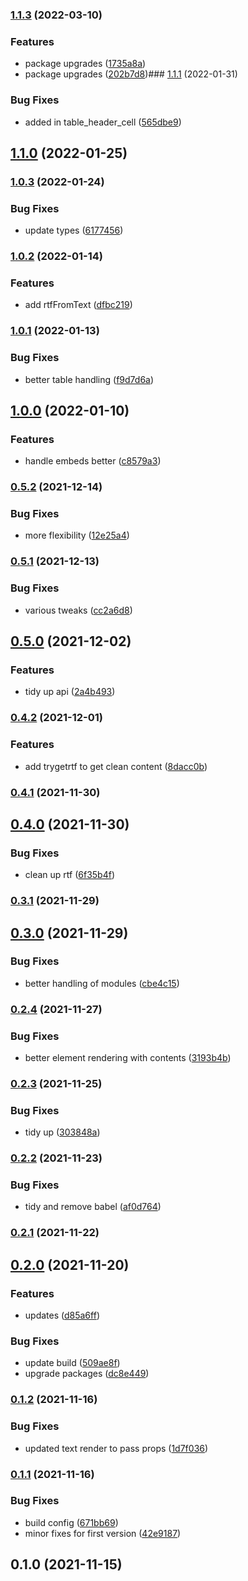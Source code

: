

### [1.1.3](https://github.com/bond-london/graphcms-rich-text/compare/v1.1.1...v1.1.3) (2022-03-10)


### Features

* package upgrades ([1735a8a](https://github.com/bond-london/graphcms-rich-text/commit/1735a8a330f3d30efc27fd0a8a2d7753b839a672))
* package upgrades ([202b7d8](https://github.com/bond-london/graphcms-rich-text/commit/202b7d8505dc0bcddbf0b9b32584e9932d60b392))### [1.1.1](https://github.com/bond-london/graphcms-rich-text/compare/v1.1.0...v1.1.1) (2022-01-31)


### Bug Fixes

* added in table_header_cell ([565dbe9](https://github.com/bond-london/graphcms-rich-text/commit/565dbe979134b737496488d9d698085a7455beb8))

## [1.1.0](https://github.com/bond-london/graphcms-rich-text/compare/v1.0.3...v1.1.0) (2022-01-25)

### [1.0.3](https://github.com/bond-london/graphcms-rich-text/compare/v1.0.2...v1.0.3) (2022-01-24)


### Bug Fixes

* update types ([6177456](https://github.com/bond-london/graphcms-rich-text/commit/6177456cf020250ecbd4ff3083ac49f6ab834049))

### [1.0.2](https://github.com/bond-london/graphcms-rich-text/compare/v1.0.1...v1.0.2) (2022-01-14)


### Features

* add rtfFromText ([dfbc219](https://github.com/bond-london/graphcms-rich-text/commit/dfbc2194d3c9ce9fe91be495f9e3f2d528f3709c))

### [1.0.1](https://github.com/bond-london/graphcms-rich-text/compare/v1.0.0...v1.0.1) (2022-01-13)


### Bug Fixes

* better table handling ([f9d7d6a](https://github.com/bond-london/graphcms-rich-text/commit/f9d7d6ae80029f872bd1444008eaa711bd428b5e))

## [1.0.0](https://github.com/bond-london/graphcms-rich-text/compare/v0.5.2...v1.0.0) (2022-01-10)


### Features

* handle embeds better ([c8579a3](https://github.com/bond-london/graphcms-rich-text/commit/c8579a3599e59a46060641e298f0fdacd7c27d27))

### [0.5.2](https://github.com/bond-london/graphcms-rich-text/compare/v0.5.1...v0.5.2) (2021-12-14)


### Bug Fixes

* more flexibility ([12e25a4](https://github.com/bond-london/graphcms-rich-text/commit/12e25a4069a9403db349d2e46736508f6f140c36))

### [0.5.1](https://github.com/bond-london/graphcms-rich-text/compare/v0.5.0...v0.5.1) (2021-12-13)


### Bug Fixes

* various tweaks ([cc2a6d8](https://github.com/bond-london/graphcms-rich-text/commit/cc2a6d886ae090e966bbe3a49933cfeb8fe6654e))

## [0.5.0](https://github.com/bond-london/graphcms-rich-text/compare/v0.4.2...v0.5.0) (2021-12-02)


### Features

* tidy up api ([2a4b493](https://github.com/bond-london/graphcms-rich-text/commit/2a4b493a3500466826b5c3a210542112e1a1e926))

### [0.4.2](https://github.com/bond-london/graphcms-rich-text/compare/v0.4.1...v0.4.2) (2021-12-01)


### Features

* add trygetrtf to get clean content ([8dacc0b](https://github.com/bond-london/graphcms-rich-text/commit/8dacc0b77720732de9e7254ee0bacad49e77afe7))

### [0.4.1](https://github.com/bond-london/graphcms-rich-text/compare/v0.4.0...v0.4.1) (2021-11-30)

## [0.4.0](https://github.com/bond-london/graphcms-rich-text/compare/v0.3.1...v0.4.0) (2021-11-30)


### Bug Fixes

* clean up rtf ([6f35b4f](https://github.com/bond-london/graphcms-rich-text/commit/6f35b4f7d4ac34d33a34a2e756b37056d5a4d97c))

### [0.3.1](https://github.com/bond-london/graphcms-rich-text/compare/v0.3.0...v0.3.1) (2021-11-29)

## [0.3.0](https://github.com/bond-london/graphcms-rich-text/compare/v0.2.4...v0.3.0) (2021-11-29)


### Bug Fixes

* better handling of modules ([cbe4c15](https://github.com/bond-london/graphcms-rich-text/commit/cbe4c1571f3daa6433c1e1754ca923db556d3690))

### [0.2.4](https://github.com/bond-london/graphcms-rich-text/compare/v0.2.3...v0.2.4) (2021-11-27)


### Bug Fixes

* better element rendering with contents ([3193b4b](https://github.com/bond-london/graphcms-rich-text/commit/3193b4b489148d40da563cc532c44db13ec01240))

### [0.2.3](https://github.com/bond-london/graphcms-rich-text/compare/v0.2.2...v0.2.3) (2021-11-25)


### Bug Fixes

* tidy up ([303848a](https://github.com/bond-london/graphcms-rich-text/commit/303848aefc46232c90590511a6088b25723b4143))

### [0.2.2](https://github.com/bond-london/graphcms-rich-text/compare/v0.2.1...v0.2.2) (2021-11-23)


### Bug Fixes

* tidy and remove babel ([af0d764](https://github.com/bond-london/graphcms-rich-text/commit/af0d764efff87f39f981515929de5ad6dafbee8e))

### [0.2.1](https://github.com/bond-london/graphcms-rich-text/compare/v0.2.0...v0.2.1) (2021-11-22)

## [0.2.0](https://github.com/bond-london/graphcms-rich-text/compare/v0.1.2...v0.2.0) (2021-11-20)


### Features

* updates ([d85a6ff](https://github.com/bond-london/graphcms-rich-text/commit/d85a6ffe4e4e4761eac2d3594b2173f86866b116))


### Bug Fixes

* update build ([509ae8f](https://github.com/bond-london/graphcms-rich-text/commit/509ae8f3562196a5d8269587fed05f029d2cc2c2))
* upgrade packages ([dc8e449](https://github.com/bond-london/graphcms-rich-text/commit/dc8e449b76a0a794e9f459164520d02099903b8c))

### [0.1.2](https://github.com/bond-london/graphcms-rich-text/compare/v0.1.1...v0.1.2) (2021-11-16)


### Bug Fixes

* updated text render to pass props ([1d7f036](https://github.com/bond-london/graphcms-rich-text/commit/1d7f0366eaf4fa754bb41e4a68b5a6e38f57a8cc))

### [0.1.1](https://github.com/bond-london/graphcms-rich-text/compare/v0.1.0...v0.1.1) (2021-11-16)


### Bug Fixes

* build config ([671bb69](https://github.com/bond-london/graphcms-rich-text/commit/671bb6984e38927b54f7a9ecce938a64a7feeaa7))
* minor fixes for first version ([42e9187](https://github.com/bond-london/graphcms-rich-text/commit/42e918778e64cc17d131db5c9254eafa3d384e04))

## 0.1.0 (2021-11-15)